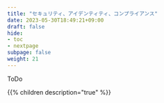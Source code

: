 ```yaml
---
title: "セキュリティ、アイデンティティ、コンプライアンス"
date: 2023-05-30T18:49:21+09:00
draft: false
hide:
- toc
- nextpage
subpage: false
weight: 21
---
```


ToDo

<!--more-->

{{% children description="true"   %}}